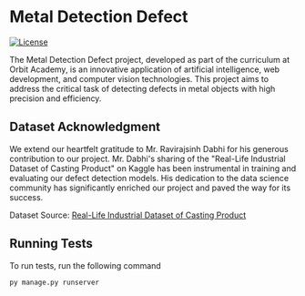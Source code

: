 
# Metal Detection Defect

[![License](https://img.shields.io/badge/license-MIT-blue.svg)](LICENSE)

The Metal Detection Defect project, developed as part of the curriculum at Orbit Academy, is an innovative application of artificial intelligence, web development, and computer vision technologies. This project aims to address the critical task of detecting defects in metal objects with high precision and efficiency.

## Dataset Acknowledgment

We extend our heartfelt gratitude to Mr. Ravirajsinh Dabhi for his generous contribution to our project. Mr. Dabhi's sharing of the "Real-Life Industrial Dataset of Casting Product" on Kaggle has been instrumental in training and evaluating our defect detection models. His dedication to the data science community has significantly enriched our project and paved the way for its success.

Dataset Source: [Real-Life Industrial Dataset of Casting Product](https://www.kaggle.com/datasets/ravirajsinh45/real-life-industrial-dataset-of-casting-product)


## Running Tests

To run tests, run the following command

```bash
py manage.py runserver
```


